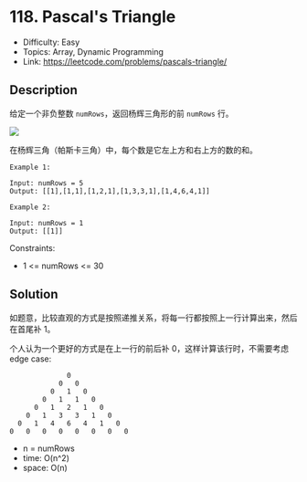 # 118. Pascal's Triangle

- Difficulty: Easy
- Topics: Array, Dynamic Programming
- Link: https://leetcode.com/problems/pascals-triangle/

## Description

给定一个非负整数 `numRows`，返回杨辉三角形的前 `numRows` 行。

![](https://upload.wikimedia.org/wikipedia/commons/0/0d/PascalTriangleAnimated2.gif)

在杨辉三角（帕斯卡三角）中，每个数是它左上方和右上方的数的和。

```shell
Example 1:

Input: numRows = 5
Output: [[1],[1,1],[1,2,1],[1,3,3,1],[1,4,6,4,1]]

Example 2:

Input: numRows = 1
Output: [[1]]
```

Constraints:

- 1 <= numRows <= 30

## Solution

如题意，比较直观的方式是按照递推关系，将每一行都按照上一行计算出来，然后在首尾补 1。

个人认为一个更好的方式是在上一行的前后补 0，这样计算该行时，不需要考虑 edge case:

```shell
              0
            0   0
          0   1   0
        0   1   1   0
      0   1   2   1   0
    0   1   3   3   1   0
  0   1   4   6   4   1   0
0   0   0   0   0   0   0   0
```

- n = numRows
- time: O(n^2)
- space: O(n)
